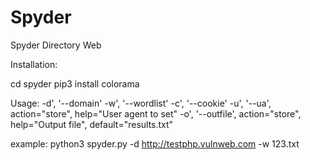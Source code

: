 # Spyder
Spyder Directory Web


Installation:

cd spyder
pip3 install colorama



Usage:
-d', '--domain'
-w', '--wordlist'
-c', '--cookie'
-u', '--ua', action="store", help="User agent to set"
-o', '--outfile', action="store", help="Output file", default="results.txt"

example:
python3 spyder.py -d http://testphp.vulnweb.com -w 123.txt


